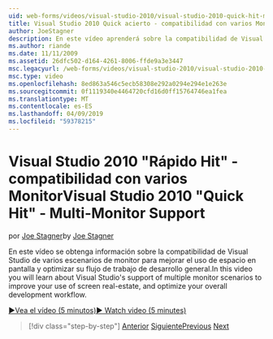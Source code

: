 ```yaml
---
uid: web-forms/videos/visual-studio-2010/visual-studio-2010-quick-hit-multi-monitor-support
title: Visual Studio 2010 Quick acierto - compatibilidad con varios Monitor
author: JoeStagner
description: En este vídeo aprenderá sobre la compatibilidad de Visual Studio de varios escenarios de monitor para mejorar el uso de espacio en pantalla y optimizar su general...
ms.author: riande
ms.date: 11/11/2009
ms.assetid: 26dfc502-d164-4261-8006-ffde9a3e3447
msc.legacyurl: /web-forms/videos/visual-studio-2010/visual-studio-2010-quick-hit-multi-monitor-support
msc.type: video
ms.openlocfilehash: 8ed863a546c5ecb58308e292a0294e294e1e263e
ms.sourcegitcommit: 0f1119340e4464720cfd16d0ff15764746ea1fea
ms.translationtype: MT
ms.contentlocale: es-ES
ms.lasthandoff: 04/09/2019
ms.locfileid: "59378215"
---
```

# <a name="visual-studio-2010-quick-hit---multi-monitor-support"></a><span data-ttu-id="ede55-103">Visual Studio 2010 "Rápido Hit" - compatibilidad con varios Monitor</span><span class="sxs-lookup"><span data-stu-id="ede55-103">Visual Studio 2010 "Quick Hit" - Multi-Monitor Support</span></span>

<span data-ttu-id="ede55-104">por [Joe Stagner](https://github.com/JoeStagner)</span><span class="sxs-lookup"><span data-stu-id="ede55-104">by [Joe Stagner](https://github.com/JoeStagner)</span></span>

<span data-ttu-id="ede55-105">En este vídeo se obtenga información sobre la compatibilidad de Visual Studio de varios escenarios de monitor para mejorar el uso de espacio en pantalla y optimizar su flujo de trabajo de desarrollo general.</span><span class="sxs-lookup"><span data-stu-id="ede55-105">In this video you will learn about Visual Studio's support of multiple monitor scenarios to improve your use of screen real-estate, and optimize your overall development workflow.</span></span> 

[<span data-ttu-id="ede55-106">&#9654;Vea el vídeo (5 minutos)</span><span class="sxs-lookup"><span data-stu-id="ede55-106">&#9654; Watch video (5 minutes)</span></span>](https://channel9.msdn.com/Blogs/ASP-NET-Site-Videos/visual-studio-2010-quick-hit-multi-monitor-support)

> [!div class="step-by-step"]
> <span data-ttu-id="ede55-107">[Anterior](visual-studio-2010-quick-hit-intellisense-smart-lists.md)
> [Siguiente](visual-studio-2010-quick-hit-new-web-project-template.md)</span><span class="sxs-lookup"><span data-stu-id="ede55-107">[Previous](visual-studio-2010-quick-hit-intellisense-smart-lists.md)
[Next](visual-studio-2010-quick-hit-new-web-project-template.md)</span></span>
